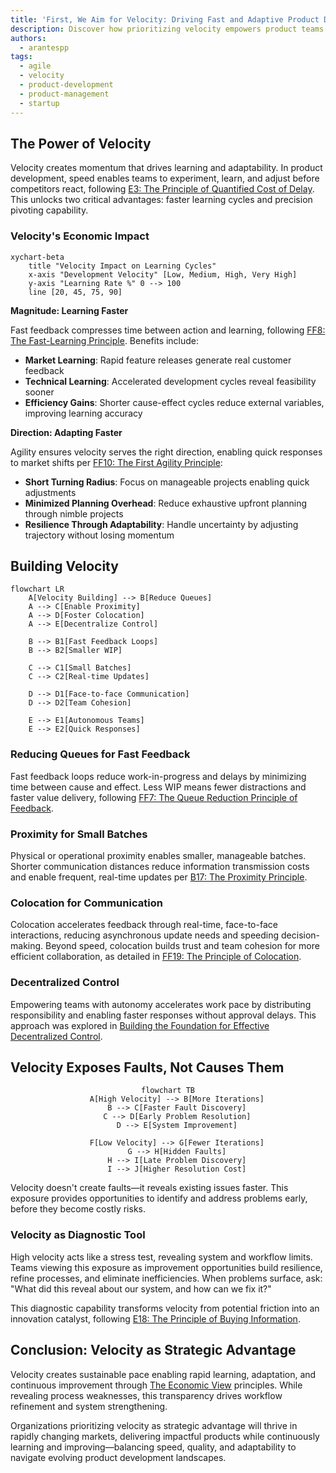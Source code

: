 ```yaml
---
title: 'First, We Aim for Velocity: Driving Fast and Adaptive Product Development'
description: Discover how prioritizing velocity empowers product teams to learn faster, adapt quickly, and build resilient solutions through economic principles and strategic implementation.
authors:
  - arantespp
tags:
  - agile
  - velocity
  - product-development
  - product-management
  - startup
---
```


## The Power of Velocity

Velocity creates momentum that drives learning and adaptability. In product development, speed enables teams to experiment, learn, and adjust before competitors react, following [E3: The Principle of Quantified Cost of Delay](/docs/product/product-development/principles#e3-the-principle-of-quantified-cost-of-delay-if-you-only-quantify-one-thing-quantify-the-cost-of-delay). This unlocks two critical advantages: faster learning cycles and precision pivoting capability.

<!-- truncate -->

### Velocity's Economic Impact

```mermaid
xychart-beta
    title "Velocity Impact on Learning Cycles"
    x-axis "Development Velocity" [Low, Medium, High, Very High]
    y-axis "Learning Rate %" 0 --> 100
    line [20, 45, 75, 90]
```

**Magnitude: Learning Faster**

Fast feedback compresses time between action and learning, following [FF8: The Fast-Learning Principle](/docs/product/product-development/principles#ff8-the-fast-learning-principle-use-fast-feedback-to-make-learning-faster-and-more-efficient). Benefits include:

- **Market Learning**: Rapid feature releases generate real customer feedback
- **Technical Learning**: Accelerated development cycles reveal feasibility sooner
- **Efficiency Gains**: Shorter cause-effect cycles reduce external variables, improving learning accuracy

**Direction: Adapting Faster**

Agility ensures velocity serves the right direction, enabling quick responses to market shifts per [FF10: The First Agility Principle](/docs/product/product-development/principles#ff10-the-first-agility-principle-we-dont-need-long-planning-horizons-when-we-have-a-short-turning-radius):

- **Short Turning Radius**: Focus on manageable projects enabling quick adjustments
- **Minimized Planning Overhead**: Reduce exhaustive upfront planning through nimble projects
- **Resilience Through Adaptability**: Handle uncertainty by adjusting trajectory without losing momentum

## Building Velocity

```mermaid
flowchart LR
    A[Velocity Building] --> B[Reduce Queues]
    A --> C[Enable Proximity]
    A --> D[Foster Colocation]
    A --> E[Decentralize Control]

    B --> B1[Fast Feedback Loops]
    B --> B2[Smaller WIP]

    C --> C1[Small Batches]
    C --> C2[Real-time Updates]

    D --> D1[Face-to-face Communication]
    D --> D2[Team Cohesion]

    E --> E1[Autonomous Teams]
    E --> E2[Quick Responses]
```

### Reducing Queues for Fast Feedback

Fast feedback loops reduce work-in-progress and delays by minimizing time between cause and effect. Less WIP means fewer distractions and faster value delivery, following [FF7: The Queue Reduction Principle of Feedback](/docs/product/product-development/principles#ff7-the-queue-reduction-principle-of-feedback-fast-feedback-enables-smaller-queues).

### Proximity for Small Batches

Physical or operational proximity enables smaller, manageable batches. Shorter communication distances reduce information transmission costs and enable frequent, real-time updates per [B17: The Proximity Principle](/docs/product/product-development/principles#b17-the-proximity-principle-proximity-enables-small-batch-sizes).

### Colocation for Communication

Colocation accelerates feedback through real-time, face-to-face interactions, reducing asynchronous update needs and speeding decision-making. Beyond speed, colocation builds trust and team cohesion for more efficient collaboration, as detailed in [FF19: The Principle of Colocation](/docs/product/product-development/principles#ff19-the-principle-of-colocation-colocation-improves-almost-all-aspects-of-communication).

### Decentralized Control

Empowering teams with autonomy accelerates work pace by distributing responsibility and enabling faster responses without approval delays. This approach was explored in [Building the Foundation for Effective Decentralized Control](/blog/2024/09/17/building-the-foundation-for-effective-decentralized-control).

## Velocity Exposes Faults, Not Causes Them

<div align="center">

```mermaid
flowchart TB
    A[High Velocity] --> B[More Iterations]
    B --> C[Faster Fault Discovery]
    C --> D[Early Problem Resolution]
    D --> E[System Improvement]

    F[Low Velocity] --> G[Fewer Iterations]
    G --> H[Hidden Faults]
    H --> I[Late Problem Discovery]
    I --> J[Higher Resolution Cost]
```

</div>

Velocity doesn't create faults—it reveals existing issues faster. This exposure provides opportunities to identify and address problems early, before they become costly risks.

### Velocity as Diagnostic Tool

High velocity acts like a stress test, revealing system and workflow limits. Teams viewing this exposure as improvement opportunities build resilience, refine processes, and eliminate inefficiencies. When problems surface, ask: "What did this reveal about our system, and how can we fix it?"

This diagnostic capability transforms velocity from potential friction into an innovation catalyst, following [E18: The Principle of Buying Information](/docs/product/product-development/principles#e18-the-principle-of-buying-information-the-value-of-information-is-its-expected-economic-value).

## Conclusion: Velocity as Strategic Advantage

Velocity creates sustainable pace enabling rapid learning, adaptation, and continuous improvement through [The Economic View](/docs/product/product-development/principles#the-economic-view) principles. While revealing process weaknesses, this transparency drives workflow refinement and system strengthening.

Organizations prioritizing velocity as strategic advantage will thrive in rapidly changing markets, delivering impactful products while continuously learning and improving—balancing speed, quality, and adaptability to navigate evolving product development landscapes.
